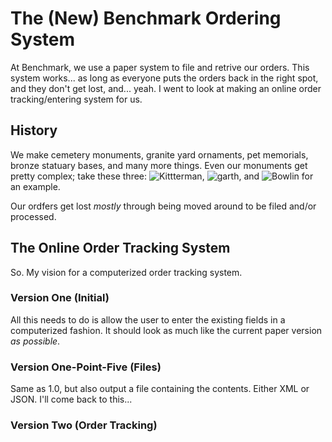 # The (New) Benchmark Ordering System #

At Benchmark, we use a paper system to file and retrive our orders. This system works... as long as everyone puts the orders back in the right spot, and they don't get lost, and... yeah. I went to look at making an online order tracking/entering system for us.

## History #

We make cemetery monuments, granite yard ornaments, pet memorials, bronze statuary bases, and many more things. Even our monuments get pretty complex; take these three: ![Kittterman](kitterman.jpg), ![garth](garth.jpg), and ![Bowlin](bowlin.jpg) for an example. 

Our ordfers get lost *mostly* through being moved around to be filed and/or processed.

## The Online Order Tracking System #

So. My vision for a computerized order tracking system.

### Version One (Initial) #
All this needs to do is allow the user to enter the existing fields in a computerized fashion. It should look as much like the current paper version *as possible*.

### Version One-Point-Five (Files) #
Same as 1.0, but also output a file containing the contents. Either XML or JSON. I'll come back to this...

### Version Two (Order Tracking) #
